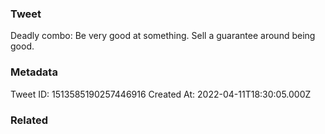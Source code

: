 ### Tweet
Deadly combo:
Be very good at something.
Sell a guarantee around being good.

### Metadata
Tweet ID: 1513585190257446916
Created At: 2022-04-11T18:30:05.000Z

### Related

